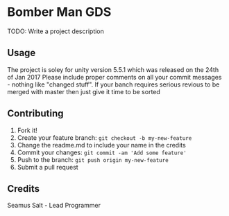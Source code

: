
# Bomber Man GDS

TODO: Write a project description

## Usage
The project is soley for unity version 5.5.1 which was released on the 24th of Jan 2017
Please include proper comments on all your commit messages - nothing like "changed stuff".
If your banch requires serious revious to be merged with master then just give it time to be sorted

## Contributing
1. Fork it!
2. Create your feature branch: `git checkout -b my-new-feature`
3. Change the readme.md to include your name in the credits
4. Commit your changes: `git commit -am 'Add some feature'`
5. Push to the branch: `git push origin my-new-feature`
5. Submit a pull request 

## Credits
Seamus Salt - Lead Programmer


